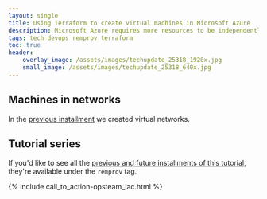 ```yaml
---
layout: single
title: Using Terraform to create virtual machines in Microsoft Azure
description: Microsoft Azure requires more resources to be independently created and connected to bring up a VM, so Terraform all the things
tags: tech devops remprov terraform
toc: true
header:
    overlay_image: /assets/images/techupdate_25318_1920x.jpg
    small_image: /assets/images/techupdate_25318_640x.jpg
---
```


## Machines in networks
In the [previous installment]() we created virtual networks.

## Tutorial series
If you'd like to see all the [previous and future installments of this tutorial](/tech/remprov), they're available under the `remprov` tag.

{% include call_to_action-opsteam_iac.html %}
